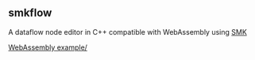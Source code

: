 smkflow
---------------

A dataflow node editor in C++ compatible with WebAssembly using
[SMK](https://github.com/ArthurSonzogni/smk)

[WebAssembly example/](http://arthursonzogni.github.io/smkflow/examples/index.html)

